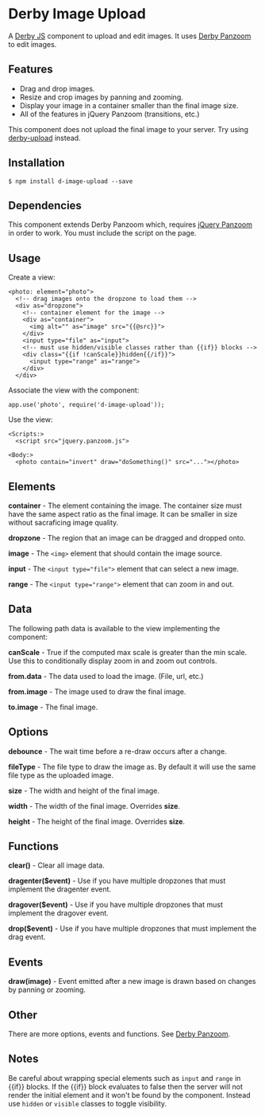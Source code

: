Derby Image Upload
==================

A [Derby JS](http://derbyjs.com) component to upload and edit images.
It uses [Derby Panzoom](http://derbyjs.com) to edit images.

Features
--------

* Drag and drop images.
* Resize and crop images by panning and zooming.
* Display your image in a container smaller than the final image size.
* All of the features in jQuery Panzoom (transitions, etc.)

This component does not upload the final image to your server.
Try using [derby-upload](https://github.com/lever/derby-upload) instead.

Installation
------------

    $ npm install d-image-upload --save

Dependencies
------------

This component extends Derby Panzoom which, requires [jQuery Panzoom](https://github.com/timmywil/jquery.panzoom) in order to work.
You must include the script on the page.

Usage
-----

Create a view:

    <photo: element="photo">
      <!-- drag images onto the dropzone to load them -->
      <div as="dropzone">
        <!-- container element for the image -->
        <div as="container">
          <img alt="" as="image" src="{{@src}}">
        </div>
        <input type="file" as="input">
        <!-- must use hidden/visible classes rather than {{if}} blocks -->
        <div class="{{if !canScale}}hidden{{/if}}">
          <input type="range" as="range">
        </div>
      </div>

Associate the view with the component:

    app.use('photo', require('d-image-upload'));

Use the view:

    <Scripts:>
      <script src="jquery.panzoom.js">

    <Body:>
      <photo contain="invert" draw="doSomething()" src="..."></photo>

Elements
--------

**container** - The element containing the image. The container size must have the same aspect ratio as the final image. It can be smaller in size without sacraficing image quality.

**dropzone** - The region that an image can be dragged and dropped onto.

**image** - The `<img>` element that should contain the image source.

**input** - The `<input type="file">` element that can select a new image.

**range** - The `<input type="range">` element that can zoom in and out.

Data
----

The following path data is available to the view implementing the component:

**canScale** - True if the computed max scale is greater than the min scale. Use this to conditionally display zoom in and zoom out controls.

**from.data** - The data used to load the image. (File, url, etc.)

**from.image** - The image used to draw the final image.

**to.image** - The final image.

Options
-------

**debounce** - The wait time before a re-draw occurs after a change.

**fileType** - The file type to draw the image as. By default it will use the same file type as the uploaded image.

**size** - The width and height of the final image.

**width** - The width of the final image. Overrides **size**.

**height** - The height of the final image. Overrides **size**.

Functions
---------

**clear()** - Clear all image data.

**dragenter($event)** - Use if you have multiple dropzones that must implement the dragenter event.

**dragover($event)** - Use if you have multiple dropzones that must implement the dragover event.

**drop($event)** - Use if you have multiple dropzones that must implement the drag event.

Events
------

**draw(image)** - Event emitted after a new image is drawn based on changes by panning or zooming.

Other
-----

There are more options, events and functions. See [Derby Panzoom](http://derbyjs.com).

Notes
-----

Be careful about wrapping special elements such as `input` and `range` in {{if}} blocks.
If the {{if}} block evaluates to false then the server will not render the initial element and it won't be found by the component.
Instead use `hidden` or `visible` classes to toggle visibility.
